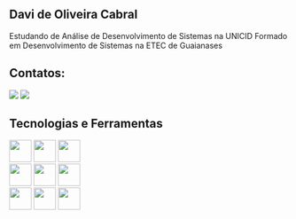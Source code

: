 ## Davi de Oliveira Cabral
Estudando de Análise de Desenvolvimento de Sistemas na UNICID
Formado em Desenvolvimento de Sistemas na ETEC de Guaianases

## Contatos:
<div>
  <a href="www.linkedin.com/in/davi-de-oliveira-cabral-6bb8a7254" target="_blank"><img loading="lazy" src="https://img.shields.io/badge/-LinkedIn-%230077B5?style=for-the-badge&logo=linkedin&logoColor=white" target="_blank"></a>
  <a href = "mailto:davicabral361@gmail.com"><img loading="lazy" src="https://img.shields.io/badge/Gmail-D14836?style=for-the-badge&logo=gmail&logoColor=white" target="_blank"></a>
</div>

## Tecnologias e Ferramentas
<div>
  <img src="https://cdn.jsdelivr.net/gh/devicons/devicon@latest/icons/html5/html5-original-wordmark.svg" width="40" height="40"/>
  <img src="https://cdn.jsdelivr.net/gh/devicons/devicon@latest/icons/css3/css3-original-wordmark.svg" width="40" height="40"/> 
  <img src="https://cdn.jsdelivr.net/gh/devicons/devicon@latest/icons/php/php-plain.svg" width="40" height="40"/>
</div>

<div>
  <img src="https://cdn.jsdelivr.net/gh/devicons/devicon@latest/icons/java/java-original-wordmark.svg" width="40" height="40"/>
  <img src="https://cdn.jsdelivr.net/gh/devicons/devicon@latest/icons/javascript/javascript-plain.svg" width="40" height="40"/>
  <img src="https://cdn.jsdelivr.net/gh/devicons/devicon@latest/icons/mysql/mysql-original-wordmark.svg" width="40" height="40"/>
</div>

<div>
  <img src="https://cdn.jsdelivr.net/gh/devicons/devicon@latest/icons/python/python-original-wordmark.svg" width="40" height="40"/>
  <img src="https://cdn.jsdelivr.net/gh/devicons/devicon@latest/icons/csharp/csharp-plain.svg" width="40" height="40"/>
  <img src="https://cdn.jsdelivr.net/gh/devicons/devicon@latest/icons/androidstudio/androidstudio-original-wordmark.svg" width="40" height="40"/>
</div>
